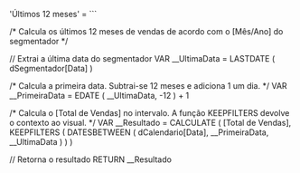 'Últimos 12 meses' = ```
			
/* Calcula os últimos 12 meses de vendas
    de acordo com o [Mês/Ano] do segmentador */

// Extrai a última data do segmentador
VAR __UltimaData = LASTDATE ( dSegmentador[Data] )

/* Calcula a primeira data. Subtrai-se 12 meses e
    adiciona 1 um dia. */
VAR __PrimeiraData = EDATE ( __UltimaData, -12 ) + 1

/* Calcula o [Total de Vendas] no intervalo.
    A função KEEPFILTERS devolve o contexto ao visual. */
VAR __Resultado = 
    CALCULATE ( 
        [Total de Vendas],
        KEEPFILTERS (
            DATESBETWEEN ( dCalendario[Data], __PrimeiraData, __UltimaData )
        )
    )

// Retorna o resultado
RETURN
    __Resultado 
```
